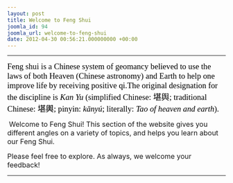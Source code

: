 ```yaml
---
layout: post
title: Welcome to Feng Shui
joomla_id: 94
joomla_url: welcome-to-feng-shui
date: 2012-04-30 00:56:21.000000000 +00:00
---
```

<hr />
<p style="margin-bottom: 0.0001pt; line-height: normal;"><span style="font-size: 14pt; font-family: 'Verdana','sans-serif'; color: black;">Feng shui is a Chinese system of geomancy believed to use the laws of both Heaven (Chinese astronomy) and Earth to help one improve life by receiving positive qi.The original designation for the discipline is <i>Kan Yu</i> (simplified Chinese: </span><span style="font-size: 14pt; font-family: 'MS Gothic'; color: black;">堪</span><span style="font-size: 14pt; font-family: MingLiU; color: black;">舆</span><span style="font-size: 14pt; font-family: 'Verdana','sans-serif'; color: black;">; traditional Chinese: </span><span style="font-size: 14pt; font-family: 'MS Gothic'; color: black;">堪輿</span><span style="font-size: 14pt; font-family: 'Verdana','sans-serif'; color: black;">; pinyin: </span><i><span style="font-size: 14pt; font-family: 'Verdana','sans-serif'; color: black;">kānyú</span></i><span style="font-size: 14pt; font-family: 'Verdana','sans-serif'; color: black;">; literally: <i>Tao of heaven and earth</i>).</span></p>
<p>&nbsp;<span style="font-size: 12pt;">Welcome to Feng Shui! This section of the website gives you different angles on a variety of topics, and helps you learn about our Feng Shui.<br /></span></p>
<p><span style="font-size: 12pt;">Please feel free to explore. As always, we welcome your feedback!</span></p>
<hr />
<p>&nbsp;</p>
